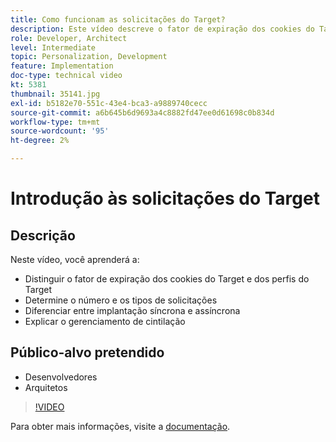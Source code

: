 ```yaml
---
title: Como funcionam as solicitações do Target?
description: Este vídeo descreve o fator de expiração dos cookies do Target e dos perfis do Target. Saiba como determinar o número e os tipos de solicitações do Target, diferenciar entre implantação síncrona e assíncrona e explicar o gerenciamento de cintilação.
role: Developer, Architect
level: Intermediate
topic: Personalization, Development
feature: Implementation
doc-type: technical video
kt: 5381
thumbnail: 35141.jpg
exl-id: b5182e70-551c-43e4-bca3-a9889740cecc
source-git-commit: a6b645b6d9693a4c8882fd47ee0d61698c0b834d
workflow-type: tm+mt
source-wordcount: '95'
ht-degree: 2%

---
```


# Introdução às solicitações do Target

## Descrição

Neste vídeo, você aprenderá a:

* Distinguir o fator de expiração dos cookies do Target e dos perfis do Target
* Determine o número e os tipos de solicitações
* Diferenciar entre implantação síncrona e assíncrona
* Explicar o gerenciamento de cintilação

## Público-alvo pretendido

* Desenvolvedores
* Arquitetos

>[!VIDEO](https://video.tv.adobe.com/v/35141/?quality=12)

Para obter mais informações, visite a [documentação](https://experienceleague.adobe.com/docs/target/using/implement-target/implementing-target.html?lang=en).
